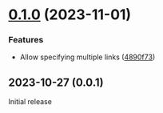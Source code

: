 # [0.1.0](https://github.com/prantlf/link-bin-executable/compare/v0.0.1...v0.1.0) (2023-11-01)


### Features

* Allow specifying multiple links ([4890f73](https://github.com/prantlf/link-bin-executable/commit/4890f73934d7c35ca216e40df1050817e6fa8ba4))

## 2023-10-27 (0.0.1)

Initial release
